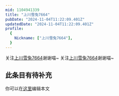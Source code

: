 ```yaml
---
mid: 1104941339
title: "上川雪兔7664"
pubDate: "2024-11-04T11:22:09.401Z"
updatedDate: "2024-11-04T11:22:09.401Z"
profile:
  {
    Nickname: ["上川雪兔7664"],
  }
---
```


关注[上川雪兔7664](https://space.bilibili.com/1104941339)谢谢喵~ 关注[上川雪兔7664](https://space.bilibili.com/1104941339)谢谢喵~

## 此条目有待补充
你可以在[这里](https://github.com/Yuhanawa/VTuber.ICU/edit/master/src/content/v/上川雪兔7664/index.md)编辑本文
